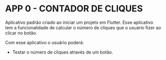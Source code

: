 # APP 0 - CONTADOR DE CLIQUES

Aplicativo padrão criado ao iniciar um projeto em Flutter.
Esse aplicativo tem a funcionalidade de calcular o número de cliques que o usuário fizer ao clicar no botão.

Com esse aplicativo o usuário poderá:
- Testar o número de cliques através de um botão.


